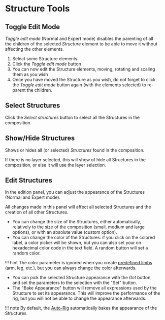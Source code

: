 # Structure Tools

## Toggle Edit Mode

*Toggle edit mode* (Normal and Expert mode) disables the parenting of all the children of the selected *Structure* element to be able to move it without affecting the other elements.

1. Select some Structure elements
2. Click the *Toggle edit mode* button
3. You can now edit the Structure elements, moving, rotating and scaling them as you wish
4. Once you have moved the Structure as you wish, do not forget to click the *Toggle edit mode* button again (with the elements selected) to re-parent the children.

## Select Structures

Click the *Select structures* button to select all the Structures in the composition.

## Show/Hide Structures

Shows or hides all (or selected) *Structures* found in the composition.

If there is no layer selected, this will show of hide all Structures in the composition, or else it will use the layer selection.

## Edit Structures

In the edition panel, you can adjust the appearance of the Structures (Normal and Expert mode).

All changes made in this panel will affect all selected Structures and the creation of all other Structures.

- You can change the size of the Structures, either automatically, relatively to the size of the composition (small, medium and large options), or with an absolute value (custom option).
- You can change the color of the Structures: if you click on the colored label, a color picker will be shown, but you can also set your on hexadecimal color code in the text field. A random button will set a random color.  

!!! hint
    The color parameter is ignored when you create [predefined limbs](../Create-Structures) (arm, leg, etc.), but you can always change the color afterwards.

- You can pick the selected Structure appearance with the *Get* button, and set the parameters to the selection with the "Set" button.
- The "Bake Appearance" button will remove all expressions used by the Structure to set its appearance. This will improve the performance of the rig, but you will not be able to change the appearance afterwards.  

!!! note
    By default, the [Auto-Rig](../Autorig) automatically bakes the appearance of the Structures.
